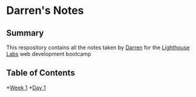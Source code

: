 # Darren's Notes

## Summary
This respository contains all the notes taken by [Darren](https://github.com/darrenpicard25) for the [Lighthouse Labs](https://www.lighthouselabs.ca/) web development bootcamp

## Table of Contents
*[Week 1](/Week_1)
  *[Day 1](/Week_1/Day_1)